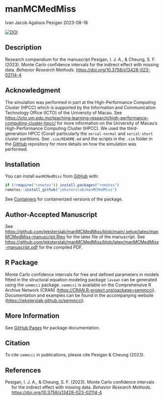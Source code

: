 manMCMedMiss
================
Ivan Jacob Agaloos Pesigan
2023-08-18

<!-- README.md is generated from .setup/readme/README.Rmd. Please edit that file -->
<!-- badges: start -->

[![DOI](https://zenodo.org/badge/DOI/10.3758/s13428-023-02114-4.svg)](https://doi.org/10.3758/s13428-023-02114-4)
<!-- badges: end -->

## Description

Research compendium for the manuscript Pesigan, I. J. A., & Cheung, S.
F. (2023). Monte Carlo confidence intervals for the indirect effect with
missing data. *Behavior Research Methods*.
<https://doi.org/10.3758/s13428-023-02114-4>

## Acknowledgment

The simulation was performed in part at the High-Performance Computing
Cluster (HPCC) which is supported by the Information and Communication
Technology Office (ICTO) of the University of Macau. See
<https://icto.um.edu.mo/teaching-learning-research/high-performance-computing-cluster-hpcc/>
for more information on the University of Macau’s High-Performance
Computing Cluster (HPCC). We used the third-generation HPCC (Coral)
particularly the `serial-normal` and `serial-short` cluster partitions.
See `.sim/README.md` and the scripts in the `.sim` folder in the
[GitHub](https://github.com/jeksterslab/manMCMedMiss) repository for
more details on how the simulation was performed.

## Installation

You can install `manMCMedMiss` from
[GitHub](https://github.com/jeksterslab/manMCMedMiss) with:

``` r
if (!require("remotes")) install.packages("remotes")
remotes::install_github("jeksterslab/manMCMedMiss")
```

See
[Containers](https://jeksterslab.github.io/manMCMedMiss/articles/containers.html)
for containerized versions of the package.

## Author-Accepted Manuscript

See
<https://github.com/jeksterslab/manMCMedMiss/blob/main/.setup/latex/manMCMedMiss-manuscript.Rtex>
for the latex file of the manuscript. See
<https://github.com/jeksterslab/manMCMedMiss/blob/latex/manMCMedMiss-manuscript.pdf>
for the compiled PDF.

## R Package

Monte Carlo confidence intervals for free and defined parameters in
models fitted in the structural equation modeling package `lavaan` can
be generated using the `semmcci` package. `semmcci` is available on the
Comprehensive R Archive Network (CRAN)
(<https://CRAN.R-project.org/package=semmcci>). Documentation and
examples can be found in the accompanying website
(<https://jeksterslab.github.io/semmcci>).

## More Information

See [GitHub
Pages](https://jeksterslab.github.io/manMCMedMiss/index.html) for
package documentation.

## Citation

To cite `semmcci` in publications, please cite Pesigan & Cheung (2023).

## References

<div id="refs" class="references csl-bib-body hanging-indent"
line-spacing="2">

<div id="ref-Pesigan-Cheung-2023" class="csl-entry">

Pesigan, I. J. A., & Cheung, S. F. (2023). Monte Carlo confidence
intervals for the indirect effect with missing data. *Behavior Research
Methods*. <https://doi.org/10.3758/s13428-023-02114-4>

</div>

</div>
